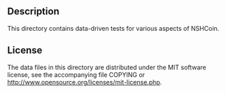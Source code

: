 Description
------------

This directory contains data-driven tests for various aspects of NSHCoin.

License
--------

The data files in this directory are distributed under the MIT software
license, see the accompanying file COPYING or
http://www.opensource.org/licenses/mit-license.php.

